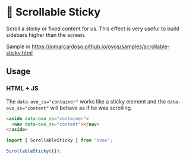# 🥚 Scrollable Sticky

Scroll a sticky or fixed content for us. This effect is very useful to build sidebars higher than the screen.

Sample in https://jomarcardoso.github.io/ovos/samples/scrollable-sticky.html

## Usage

### HTML + JS

The `data-ovo_ss="container"` works like a sticky element and the `data-ovo_ss="content"` will behave as if he was scrolling.

```html
<aside data-ovo_ss="container">
  <nav data-ovo_ss="content"></nav>
</aside>
```

```js
import { ScrollableSticky } from 'ovos';

ScrollableSticky({});
```

